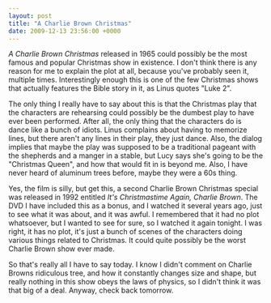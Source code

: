 ```yaml
---
layout: post
title: "A Charlie Brown Christmas"
date: 2009-12-13 23:56:00 +0000
---
```

<i>A Charlie Brown Christmas</i> released in 1965 could possibly be the most famous and popular Christmas show in existence. I don't think there is any reason for me to explain the plot at all, because you've probably seen it, multiple times. Interestingly enough this is one of the few Christmas shows that actually features the Bible story in it, as Linus quotes "Luke 2".

The only thing I really have to say about this is that the Christmas play that the characters are rehearsing could possibly be the dumbest play to have ever been performed. After all, the only thing that the characters do is dance like a bunch of idiots. Linus complains about having to memorize lines, but there aren't any lines in their play, they just dance. Also, the dialog implies that maybe the play was supposed to be a traditional pageant with the shepherds and a manger in a stable, but Lucy says she's going to be the "Christmas Queen", and how that would fit in is beyond me. Also, I have never heard of aluminum trees before, maybe they were a 60s thing.

Yes, the film is silly, but get this, a second Charlie Brown Christmas special was released in 1992 entitled <i>It's Christmastime Again, Charlie Brown</i>. The DVD I have included this as a bonus, and I watched it several years ago, just to see what it was about, and it was awful. I remembered that it had no plot whatsoever, but I wanted to see for sure, so I watched it again tonight. I was right, it has no plot, it's just a bunch of scenes of the characters doing various things related to Christmas. It could quite possibly be the worst Charlie Brown show ever made.

So that's really all I have to say today. I know I didn't comment on Charlie Browns ridiculous tree, and how it constantly changes size and shape, but really nothing in this show obeys the laws of physics, so I didn't think it was that big of a deal. Anyway, check back tomorrow.
